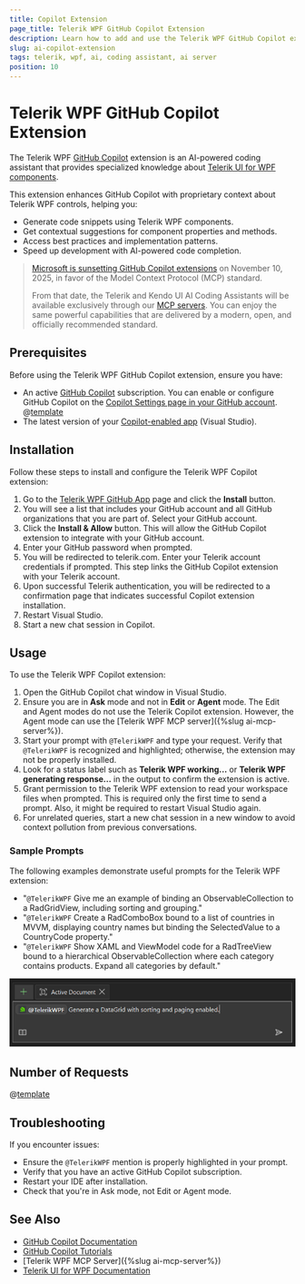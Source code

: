 ```yaml
---
title: Copilot Extension
page_title: Telerik WPF GitHub Copilot Extension
description: Learn how to add and use the Telerik WPF GitHub Copilot extension as a WPF AI coding assistant and code generator for better developer productivity. The Telerik WPF GitHub Copilot extension provides proprietary context about Telerik UI for WPF to AI-powered software.
slug: ai-copilot-extension
tags: telerik, wpf, ai, coding assistant, ai server
position: 10
---
```


# Telerik WPF GitHub Copilot Extension

The Telerik WPF [GitHub Copilot](https://github.com/features/copilot) extension is an AI-powered coding assistant that provides specialized knowledge about [Telerik UI for WPF components](https://www.telerik.com/wpf). 

This extension enhances GitHub Copilot with proprietary context about Telerik WPF controls, helping you:

* Generate code snippets using Telerik WPF components.
* Get contextual suggestions for component properties and methods.
* Access best practices and implementation patterns.
* Speed up development with AI-powered code completion.

> [Microsoft is sunsetting GitHub Copilot extensions](https://github.blog/changelog/2025-09-24-deprecate-github-copilot-extensions-github-apps) on November 10, 2025, in favor of the Model Context Protocol (MCP) standard.
>
> From that date, the Telerik and Kendo UI AI Coding Assistants will be available exclusively through our [MCP servers](slug:ai-mcp-server). You can enjoy the same powerful capabilities that are delivered by a modern, open, and officially recommended standard.

## Prerequisites

Before using the Telerik WPF GitHub Copilot extension, ensure you have:

* An active [GitHub Copilot](https://github.com/features/copilot) subscription. You can enable or configure GitHub Copilot on the [Copilot Settings page in your GitHub account](https://github.com/settings/copilot).
@[template](/_contentTemplates/ai-coding-assistant.md#getting-started)
* The latest version of your [Copilot-enabled app](https://docs.github.com/en/copilot/building-copilot-extensions/about-building-copilot-extensions#supported-clients-and-ides) (Visual Studio).

## Installation

Follow these steps to install and configure the Telerik WPF Copilot extension:

1. Go to the [Telerik WPF GitHub App](https://github.com/apps/telerikwpf) page and click the **Install** button.
1. You will see a list that includes your GitHub account and all GitHub organizations that you are part of. Select your GitHub account.
1. Click the **Install & Allow** button. This will allow the GitHub Copilot extension to integrate with your GitHub account.
1. Enter your GitHub password when prompted.
1. You will be redirected to telerik.com. Enter your Telerik account credentials if prompted. This step links the GitHub Copilot extension with your Telerik account.
1. Upon successful Telerik authentication, you will be redirected to a confirmation page that indicates successful Copilot extension installation.
1. Restart Visual Studio.
1. Start a new chat session in Copilot.

## Usage

To use the Telerik WPF Copilot extension:

1. Open the GitHub Copilot chat window in Visual Studio.
1. Ensure you are in **Ask** mode and not in **Edit** or **Agent** mode. The Edit and Agent modes do not use the Telerik Copilot extension. However, the Agent mode can use the [Telerik WPF MCP server]({%slug ai-mcp-server%}).
1. Start your prompt with `@TelerikWPF` and type your request. Verify that `@TelerikWPF` is recognized and highlighted; otherwise, the extension may not be properly installed.
1. Look for a status label such as **Telerik WPF working...** or **Telerik WPF generating response...** in the output to confirm the extension is active.
1. Grant permission to the Telerik WPF extension to read your workspace files when prompted. This is required only the first time to send a prompt. Also, it might be required to restart Visual Studio again.
1. For unrelated queries, start a new chat session in a new window to avoid context pollution from previous conversations.

### Sample Prompts

The following examples demonstrate useful prompts for the Telerik WPF extension:

* "`@TelerikWPF` Give me an example of binding an ObservableCollection<Customer> to a RadGridView, including sorting and grouping."
* "`@TelerikWPF` Create a RadComboBox bound to a list of countries in MVVM, displaying country names but binding the SelectedValue to a CountryCode property."
* "`@TelerikWPF` Show XAML and ViewModel code for a RadTreeView bound to a hierarchical ObservableCollection<Category> where each category contains products. Expand all categories by default."

![Image showing the TelerikWPF trigger word](images/ai-copilot-extension-0.png)

## Number of Requests

@[template](/_contentTemplates/ai-coding-assistant.md#number-of-requests)

## Troubleshooting

If you encounter issues:

* Ensure the `@TelerikWPF` mention is properly highlighted in your prompt.
* Verify that you have an active GitHub Copilot subscription.
* Restart your IDE after installation.
* Check that you're in Ask mode, not Edit or Agent mode.

## See Also 

* [GitHub Copilot Documentation](https://docs.github.com/en/copilot)
* [GitHub Copilot Tutorials](https://github.com/features/copilot/tutorials)
* [Telerik WPF MCP Server]({%slug ai-mcp-server%})
* [Telerik UI for WPF Documentation](https://docs.telerik.com/devtools/wpf/)
